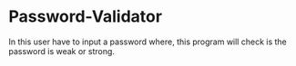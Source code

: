 # Password-Validator
In this user have to input a password where, this program will check is the password is weak or strong. 
